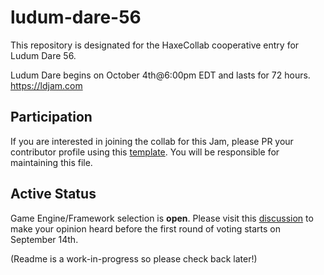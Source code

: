 # ludum-dare-56
This repository is designated for the HaxeCollab cooperative entry for Ludum Dare 56.

Ludum Dare begins on October 4th@6:00pm EDT and lasts for 72 hours.
https://ldjam.com

## Participation
If you are interested in joining the collab for this Jam, please PR your contributor profile using this [template](https://github.com/haxecollab/ludum-dare-56/blob/main/credits/template.md). You will be responsible for maintaining this file.

## Active Status
Game Engine/Framework selection is **open**. Please visit this [discussion](https://github.com/haxecollab/ludum-dare-56/discussions/1) to make your opinion heard before the first round of voting starts on September 14th.

(Readme is a work-in-progress so please check back later!)
